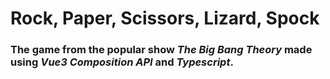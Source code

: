 # Rock, Paper, Scissors, Lizard, Spock

### The game from the popular show _The Big Bang Theory_ made using _Vue3 Composition API_ and _Typescript_.
